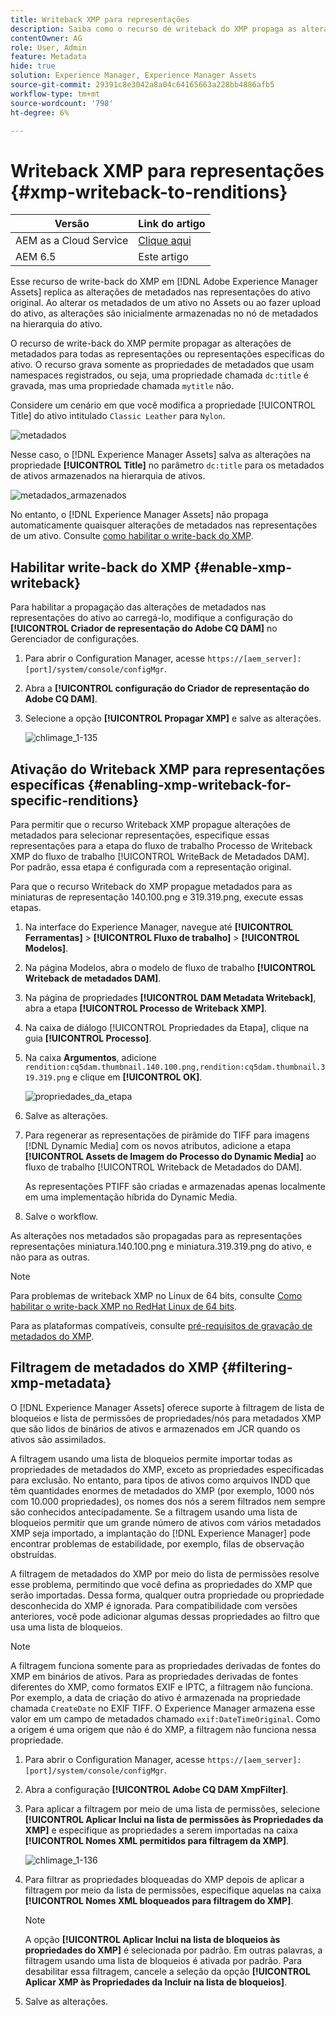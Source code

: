 ```yaml
---
title: Writeback XMP para representações
description: Saiba como o recurso de writeback do XMP propaga as alterações de metadados de um ativo para todas as representações ou representações específicas do ativo.
contentOwner: AG
role: User, Admin
feature: Metadata
hide: true
solution: Experience Manager, Experience Manager Assets
source-git-commit: 29391c8e3042a8a04c64165663a228bb4886afb5
workflow-type: tm+mt
source-wordcount: '798'
ht-degree: 6%

---
```


# Writeback XMP para representações {#xmp-writeback-to-renditions}

| Versão | Link do artigo |
| -------- | ---------------------------- |
| AEM as a Cloud Service | [Clique aqui](https://experienceleague.adobe.com/docs/experience-manager-cloud-service/content/assets/admin/xmp-metadata.html?lang=en) |
| AEM 6.5 | Este artigo |

Esse recurso de write-back do XMP em [!DNL Adobe Experience Manager Assets] replica as alterações de metadados nas representações do ativo original. Ao alterar os metadados de um ativo no Assets ou ao fazer upload do ativo, as alterações são inicialmente armazenadas no nó de metadados na hierarquia do ativo.

O recurso de write-back do XMP permite propagar as alterações de metadados para todas as representações ou representações específicas do ativo. O recurso grava somente as propriedades de metadados que usam namespaces registrados, ou seja, uma propriedade chamada `dc:title` é gravada, mas uma propriedade chamada `mytitle` não.

Considere um cenário em que você modifica a propriedade [!UICONTROL Title] do ativo intitulado `Classic Leather` para `Nylon`.

![metadados](assets/metadata.png)

Nesse caso, o [!DNL Experience Manager Assets] salva as alterações na propriedade **[!UICONTROL Title]** no parâmetro `dc:title` para os metadados de ativos armazenados na hierarquia de ativos.

![metadados_armazenados](assets/metadata_stored.png)

No entanto, o [!DNL Experience Manager Assets] não propaga automaticamente quaisquer alterações de metadados nas representações de um ativo. Consulte [como habilitar o write-back do XMP](#enable-xmp-writeback).

## Habilitar write-back do XMP {#enable-xmp-writeback}

Para habilitar a propagação das alterações de metadados nas representações do ativo ao carregá-lo, modifique a configuração do **[!UICONTROL Criador de representação do Adobe CQ DAM]** no Gerenciador de configurações.

1. Para abrir o Configuration Manager, acesse `https://[aem_server]:[port]/system/console/configMgr`.
1. Abra a **[!UICONTROL configuração do Criador de representação do Adobe CQ DAM]**.
1. Selecione a opção **[!UICONTROL Propagar XMP]** e salve as alterações.

   ![chlimage_1-135](assets/chlimage_1-346.png)

## Ativação do Writeback XMP para representações específicas {#enabling-xmp-writeback-for-specific-renditions}

Para permitir que o recurso Writeback XMP propague alterações de metadados para selecionar representações, especifique essas representações para a etapa do fluxo de trabalho Processo de Writeback XMP do fluxo de trabalho [!UICONTROL WriteBack de Metadados DAM]. Por padrão, essa etapa é configurada com a representação original.

Para que o recurso Writeback do XMP propague metadados para as miniaturas de representação 140.100.png e 319.319.png, execute essas etapas.

1. Na interface do Experience Manager, navegue até **[!UICONTROL Ferramentas]** > **[!UICONTROL Fluxo de trabalho]** > **[!UICONTROL Modelos]**.
1. Na página Modelos, abra o modelo de fluxo de trabalho **[!UICONTROL Writeback de metadados DAM]**.
1. Na página de propriedades **[!UICONTROL DAM Metadata Writeback]**, abra a etapa **[!UICONTROL Processo de Writeback XMP]**.
1. Na caixa de diálogo [!UICONTROL Propriedades da Etapa], clique na guia **[!UICONTROL Processo]**.
1. Na caixa **Argumentos**, adicione `rendition:cq5dam.thumbnail.140.100.png,rendition:cq5dam.thumbnail.319.319.png` e clique em **[!UICONTROL OK]**.

   ![propriedades_da_etapa](assets/step_properties.png)

1. Salve as alterações.
1. Para regenerar as representações de pirâmide do TIFF para imagens [!DNL Dynamic Media] com os novos atributos, adicione a etapa **[!UICONTROL Assets de Imagem do Processo do Dynamic Media]** ao fluxo de trabalho [!UICONTROL Writeback de Metadados do DAM].

   As representações PTIFF são criadas e armazenadas apenas localmente em uma implementação híbrida do Dynamic Media.

1. Salve o workflow.

As alterações nos metadados são propagadas para as representações representações miniatura.140.100.png e miniatura.319.319.png do ativo, e não para as outras.

>[!NOTE]
>
>Para problemas de writeback XMP no Linux de 64 bits, consulte [Como habilitar o write-back XMP no RedHat Linux de 64 bits](https://helpx.adobe.com/experience-manager/kb/enable-xmp-write-back-64-bit-redhat.html).
>
>Para as plataformas compatíveis, consulte [pré-requisitos de gravação de metadados do XMP](/help/sites-deploying/technical-requirements.md#requirements-for-aem-assets-xmp-metadata-write-back).

## Filtragem de metadados do XMP {#filtering-xmp-metadata}

O [!DNL Experience Manager Assets] oferece suporte à filtragem de lista de bloqueios e lista de permissões de propriedades/nós para metadados XMP que são lidos de binários de ativos e armazenados em JCR quando os ativos são assimilados.

A filtragem usando uma lista de bloqueios permite importar todas as propriedades de metadados do XMP, exceto as propriedades especificadas para exclusão. No entanto, para tipos de ativos como arquivos INDD que têm quantidades enormes de metadados do XMP (por exemplo, 1000 nós com 10.000 propriedades), os nomes dos nós a serem filtrados nem sempre são conhecidos antecipadamente. Se a filtragem usando uma lista de bloqueios permitir que um grande número de ativos com vários metadados XMP seja importado, a implantação do [!DNL Experience Manager] pode encontrar problemas de estabilidade, por exemplo, filas de observação obstruídas.

A filtragem de metadados do XMP por meio do lista de permissões resolve esse problema, permitindo que você defina as propriedades do XMP que serão importadas. Dessa forma, qualquer outra propriedade ou propriedade desconhecida do XMP é ignorada. Para compatibilidade com versões anteriores, você pode adicionar algumas dessas propriedades ao filtro que usa uma lista de bloqueios.

>[!NOTE]
>
>A filtragem funciona somente para as propriedades derivadas de fontes do XMP em binários de ativos. Para as propriedades derivadas de fontes diferentes do XMP, como formatos EXIF e IPTC, a filtragem não funciona. Por exemplo, a data de criação do ativo é armazenada na propriedade chamada `CreateDate` no EXIF TIFF. O Experience Manager armazena esse valor em um campo de metadados chamado `exif:DateTimeOriginal`. Como a origem é uma origem que não é do XMP, a filtragem não funciona nessa propriedade.

1. Para abrir o Configuration Manager, acesse `https://[aem_server]:[port]/system/console/configMgr`.
1. Abra a configuração **[!UICONTROL Adobe CQ DAM XmpFilter]**.
1. Para aplicar a filtragem por meio de uma lista de permissões, selecione **[!UICONTROL Aplicar Inclui na lista de permissões às Propriedades da XMP]** e especifique as propriedades a serem importadas na caixa **[!UICONTROL Nomes XML permitidos para filtragem da XMP]**.

   ![chlimage_1-136](assets/chlimage_1-347.png)

1. Para filtrar as propriedades bloqueadas do XMP depois de aplicar a filtragem por meio da lista de permissões, especifique aquelas na caixa **[!UICONTROL Nomes XML bloqueados para filtragem do XMP]**.

   >[!NOTE]
   >
   >A opção **[!UICONTROL Aplicar Inclui na lista de bloqueios às propriedades do XMP]** é selecionada por padrão. Em outras palavras, a filtragem usando uma lista de bloqueios é ativada por padrão. Para desabilitar essa filtragem, cancele a seleção da opção **[!UICONTROL Aplicar XMP às Propriedades da Incluir na lista de bloqueios]**.

1. Salve as alterações.
